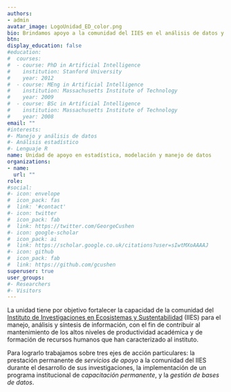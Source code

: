 ```yaml
---
authors:
- admin
avatar_image: LogoUnidad_ED_color.png
bio: Brindamos apoyo a la comunidad del IIES en el análisis de datos y la modelación estadística.
btn: 
display_education: false
#education:
#  courses:
#  - course: PhD in Artificial Intelligence
#    institution: Stanford University
#    year: 2012
#  - course: MEng in Artificial Intelligence
#    institution: Massachusetts Institute of Technology
#    year: 2009
#  - course: BSc in Artificial Intelligence
#    institution: Massachusetts Institute of Technology
#    year: 2008
email: ""
#interests:
#- Manejo y análisis de datos
#- Análisis estadístico
#- Lenguaje R
name: Unidad de apoyo en estadística, modelación y manejo de datos
organizations:
- name: 
  url: ""
role: 
#social:
#- icon: envelope
#  icon_pack: fas
#  link: '#contact'
#- icon: twitter
#  icon_pack: fab
#  link: https://twitter.com/GeorgeCushen
#- icon: google-scholar
#  icon_pack: ai
#  link: https://scholar.google.co.uk/citations?user=sIwtMXoAAAAJ
#- icon: github
#  icon_pack: fab
#  link: https://github.com/gcushen
superuser: true
user_groups:
#- Researchers
#- Visitors
---
```

La unidad tiene por objetivo fortalecer la capacidad de la comunidad del [Instituto de Investigaciones en Ecosistemas y Sustentabilidad](https://www.iies.unam.mx/) (IIES) para el manejo, análisis y síntesis
de información, con el fin de contribuir al mantenimiento de los altos niveles de productividad 
académica y de formación de recursos humanos que han caracterizado al instituto. 

Para lograrlo trabajamos sobre tres ejes de acción  particulares: la prestación  permanente de 
*servicios de apoyo* a la comunidad del IIES durante el  desarrollo de sus investigaciones, la 
implementación de un programa institucional de *capacitación permanente*, y la *gestión de bases de datos*.

